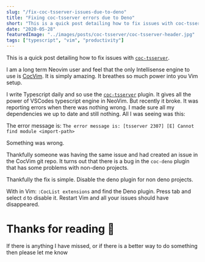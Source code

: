 ```yaml
---
slug: "/fix-coc-tsserver-issues-due-to-deno"
title: "Fixing coc-tsserver errors due to Deno"
short: "This is a quick post detailing how to fix issues with coc-tsserver"
date: "2020-05-28"
featuredImage: "../images/posts/coc-tsserver/coc-tsserver-header.jpg"
tags: ["typescript", "vim", "productivity"]
---
```


This is a quick post detailing how to fix issues with [`coc-tsserver`](https://github.com/neoclide/coc-tsserver).

I am a long term Neovim user and feel that the only Intellisense engine to use is [CocVim](https://github.com/neoclide/coc.nvim). It is simply amazing. It breathes so much power into you Vim setup.

I write Typescript daily and so use the [`coc-tsserver`](https://github.com/neoclide/coc-tsserver) plugin. It gives all the power of VSCodes typescript engine in NeoVim. But recently it broke. It was reporting errors when there was nothing wrong. I made sure all my dependencies we up to date and still nothing. All I was seeing was this:


The error message is: `The error message is: [tsserver 2307] [E] Cannot find module <import-path>`

Something was wrong.

Thankfully someone was having the same issue and had created an issue in the CocVim git repo. It turns out that there is a bug in the `coc-deno` plugin that has some problems with non-deno projects.

Thankfully the fix is simple. Disable the deno plugin for non deno projects.

With in Vim: `:CocList extensions` and find the Deno plugin. Press tab and select `d` to disable it. Restart Vim and all your issues should have disappeared.

# Thanks for reading 🙏

If there is anything I have missed, or if there is a better way to do something then please let me know